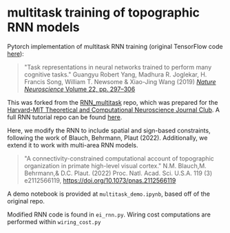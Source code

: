 # multitask training of topographic RNN models

Pytorch implementation of multitask RNN training (original TensorFlow code [here](https://github.com/gyyang/multitask)):

> "Task representations in neural networks trained to perform many cognitive tasks." Guangyu Robert Yang, Madhura R. Joglekar, H. Francis Song, William T. Newsome & Xiao-Jing Wang (2019) [*Nature Neuroscience* Volume 22, pp. 297–306](https://www.nature.com/articles/s41593-018-0310-2)

This was forked from the [RNN_multitask](https://github.com/benhuh/RNN_multitask) repo, which was prepared for the [Harvard-MIT Theoretical and Computational Neuroscience Journal Club](https://compneurojc.github.io/).
A full RNN tutorial repo can be found [here](https://github.com/jennhu/rnn-tutorial).

Here, we modify the RNN to include spatial and sign-based constraints, following the work of Blauch, Behrmann, Plaut (2022). Additionally, we extend it to work with multi-area RNN models. 
> "A connectivity-constrained computational account of topographic organization in primate high-level visual cortex."  N.M. Blauch,M. Behrmann,& D.C. Plaut. (2022) Proc. Natl. Acad. Sci. U.S.A. 119 (3) e2112566119, https://doi.org/10.1073/pnas.2112566119

A demo notebook is provided at `multitask_demo.ipynb`, based off of the original repo.

Modified RNN code is found in `ei_rnn.py`. Wiring cost computations are performed within `wiring_cost.py`
